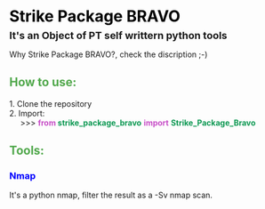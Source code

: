 <h1><strong style="color: black;">Strike Package BRAVO</strong></h1>
<h2 style="margin-top: -12px; font-size: 18px;">It's an Object of PT self writtern python tools</h2>
<p>
    Why Strike Package BRAVO?, check the discription ;-)
</p>
<h2 style="color: rgba(20, 138, 14, 0.741);">How to use:</h2>
<p>
    1. Clone the repository
    <br>
    2. Import:
    <br>
    &nbsp;&nbsp;&nbsp;&nbsp;  >>> <strong style="color: rgba(176, 6, 176, 0.701);">from</strong><strong style="color: rgb(12, 152, 82);"> strike_package_bravo</strong> <strong style="color: rgba(176, 6, 176, 0.701);"> import</strong> <strong style="color: rgb(12, 152, 82);">Strike_Package_Bravo</strong>
</p>
<h2 style="color: rgba(20, 138, 14, 0.741);">Tools:</h2>
<h3 style="color: blue;">Nmap</h3>
<p>
    It's a python nmap, filter the result as a -Sv nmap scan.
</p>

